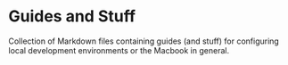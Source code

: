 # Guides and Stuff
Collection of Markdown files containing guides (and stuff) for configuring local development environments or the Macbook in general.
